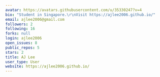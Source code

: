 ```yaml
---
avatar: https://avatars.githubusercontent.com/u/35330247?v=4
bio: "Student in Singapore.\r\nVisit https://ajlee2006.github.io/"
email: ajlee2006@gmail.com
followers: 2
following: 16
forks: null
login: ajlee2006
open_issues: 8
public_repos: 5
stars: 2
title: AJ Lee
user_type: User
website: https://ajlee2006.github.io/
---
```

